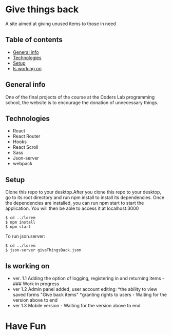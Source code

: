 # Give things back

A site aimed at giving unused items to those in need

## Table of contents
* [General info](#general-info)
* [Technologies](#technologies)
* [Setup](#setup)
* [Is working on](#is-working-on)


## General info

One of the final projects of the course at the Coders Lab programming school, the website is to encourage the donation of unnecessary things.

## Technologies
* React
* React Router
* Hooks
* React Scroll
* Sass
* Json-server
* webpack

## Setup
Clone this repo to your desktop.After you clone this repo to your desktop, go to its root directory and run npm install to install its dependencies.
Once the dependencies are installed, you can run npm start to start the application. You will then be able to access it at localhost:3000
```
$ cd ../lorem
$ npm install
$ npm start
```
To run json.server:
```
$ cd ../lorem
$ json-server giveThingsBack.json
```
## Is working on
* ver. 1.1 Adding the option of logging, registering  in and returning items - ### Work in progress
* ver 1.2 Admin panel added, user account editing:
  *the ability to view saved forms "Give back items"
  *granting rights to users - Waiting for the version above to end
* ver 1.3 Mobile version - Waiting for the version above to end


# Have Fun
